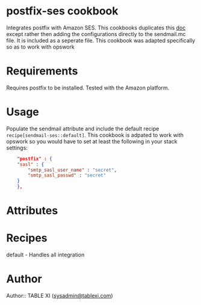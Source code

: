 # postfix-ses cookbook

Integrates postfix with Amazon SES.  This cookbooks duplicates this [doc](http://docs.aws.amazon.com/ses/latest/DeveloperGuide/postfix.html) except rather then adding the configurations directly to the sendmail.mc file.  It is included as a seperate file. This cookbook was adapted specifically so as to work with opswork

# Requirements

Requires postfix to be installed.
Tested with the Amazon platform.

# Usage

Populate the sendmail attribute and include the default recipe `recipe[sendmail-ses::default]`.
This cookbook is adpated to work with opswork so you would have to set at least the following in your stack settings:
```json
    "postfix" : {
	"sasl" : {
	    "smtp_sasl_user_name" : "secret",
	    "smtp_sasl_passwd" : "secret"
	}
    },
```


# Attributes


# Recipes

default - Handles all integration

# Author

Author:: TABLE XI (<sysadmin@tablexi.com>)
